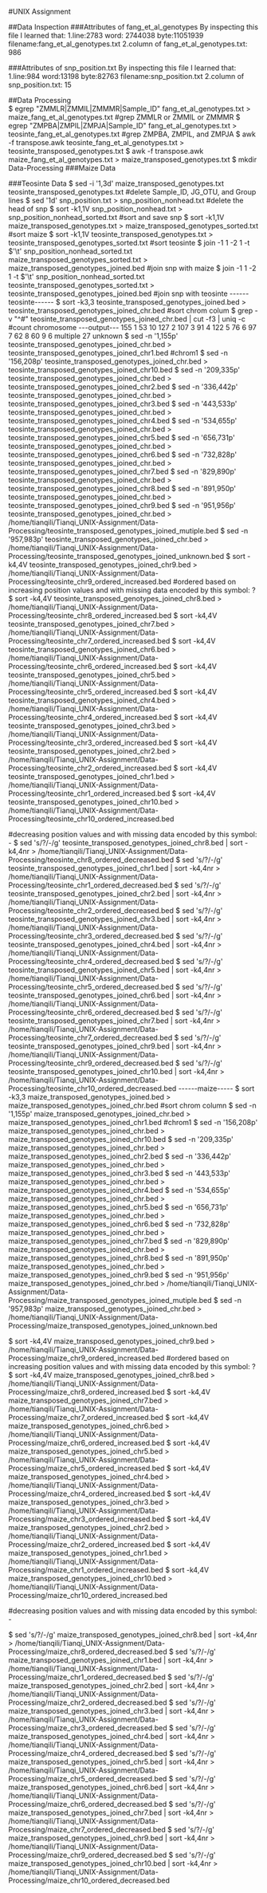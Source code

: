 #UNIX Assignment

##Data Inspection
###Attributes of fang_et_al_genotypes
By inspecting this file I learned that:
1.line:2783  word: 2744038 byte:11051939 filename:fang_et_al_genotypes.txt
2.column of fang_et_al_genotypes.txt: 986

###Attributes of snp_position.txt
By inspecting this file I learned that:
1.line:984 word:13198 byte:82763 filename:snp_position.txt
2.column of snp_position.txt: 15

##Data Processing                                                                          
$ egrep "ZMMLR|ZMMIL|ZMMMR|Sample_ID" fang_et_al_genotypes.txt > maize_fang_et_al_genotypes.txt #grep ZMMLR or ZMMIL or ZMMMR
$ egrep "ZMPBA|ZMPIL|ZMPJA|Sample_ID" fang_et_al_genotypes.txt > teosinte_fang_et_al_genotypes.txt #grep ZMPBA, ZMPIL, and ZMPJA
$ awk -f transpose.awk teosinte_fang_et_al_genotypes.txt > teosinte_transposed_genotypes.txt $ awk -f transpose.awk maize_fang_et_al_genotypes.txt > maize_transposed_genotypes.txt
$ mkdir Data-Processing
###Maize Data

###Teosinte Data
$ sed -i '1,3d' maize_transposed_genotypes.txt teosinte_transposed_genotypes.txt #delete Sample_ID, JG_OTU, and Group lines
$ sed '1d' snp_position.txt > snp_position_nonhead.txt #delete the head of snp
$ sort -k1,1V snp_position_nonhead.txt > snp_position_nonhead_sorted.txt #sort and save snp
$ sort -k1,1V maize_transposed_genotypes.txt > maize_transposed_genotypes_sorted.txt #sort maize
$ sort -k1,1V teosinte_transposed_genotypes.txt > teosinte_transposed_genotypes_sorted.txt #sort teosinte
$ join -1 1 -2 1 -t $'\t' snp_position_nonhead_sorted.txt maize_transposed_genotypes_sorted.txt > maize_transposed_genotypes_joined.bed #join snp with maize
$ join -1 1 -2 1 -t $'\t' snp_position_nonhead_sorted.txt teosinte_transposed_genotypes_sorted.txt > teosinte_transposed_genotypes_joined.bed #join snp with teosinte 
------teosinte------ 
$ sort -k3,3 teosinte_transposed_genotypes_joined.bed > teosinte_transposed_genotypes_joined_chr.bed #sort chrom colum
$ grep -v "^#" teosinte_transposed_genotypes_joined_chr.bed | cut -f3 | uniq -c #count chromosome
---output--- 155 1 53 10 127 2 107 3 91 4 122 5 76 6 97 7 62 8 60 9 6 multiple 27 unknown
$ sed -n '1,155p' teosinte_transposed_genotypes_joined_chr.bed > teosinte_transposed_genotypes_joined_chr1.bed #chrom1 
$ sed -n '156,208p' teosinte_transposed_genotypes_joined_chr.bed > teosinte_transposed_genotypes_joined_chr10.bed 
$ sed -n '209,335p' teosinte_transposed_genotypes_joined_chr.bed > teosinte_transposed_genotypes_joined_chr2.bed
$ sed -n '336,442p' teosinte_transposed_genotypes_joined_chr.bed > teosinte_transposed_genotypes_joined_chr3.bed 
$ sed -n '443,533p' teosinte_transposed_genotypes_joined_chr.bed > teosinte_transposed_genotypes_joined_chr4.bed 
$ sed -n '534,655p' teosinte_transposed_genotypes_joined_chr.bed > teosinte_transposed_genotypes_joined_chr5.bed 
$ sed -n '656,731p' teosinte_transposed_genotypes_joined_chr.bed > teosinte_transposed_genotypes_joined_chr6.bed 
$ sed -n '732,828p' teosinte_transposed_genotypes_joined_chr.bed > teosinte_transposed_genotypes_joined_chr7.bed 
$ sed -n '829,890p' teosinte_transposed_genotypes_joined_chr.bed > teosinte_transposed_genotypes_joined_chr8.bed 
$ sed -n '891,950p' teosinte_transposed_genotypes_joined_chr.bed > teosinte_transposed_genotypes_joined_chr9.bed 
$ sed -n '951,956p' teosinte_transposed_genotypes_joined_chr.bed > /home/tianqili/Tianqi_UNIX-Assignment/Data-Processing/teosinte_transposed_genotypes_joined_mutiple.bed 
$ sed -n '957,983p' teosinte_transposed_genotypes_joined_chr.bed > /home/tianqili/Tianqi_UNIX-Assignment/Data-Processing/teosinte_transposed_genotypes_joined_unknown.bed
$ sort -k4,4V teosinte_transposed_genotypes_joined_chr9.bed > /home/tianqili/Tianqi_UNIX-Assignment/Data-Processing/teosinte_chr9_ordered_increased.bed #ordered based on increasing position values and with missing data encoded by this symbol: ? 
$ sort -k4,4V teosinte_transposed_genotypes_joined_chr8.bed > /home/tianqili/Tianqi_UNIX-Assignment/Data-Processing/teosinte_chr8_ordered_increased.bed 
$ sort -k4,4V teosinte_transposed_genotypes_joined_chr7.bed > /home/tianqili/Tianqi_UNIX-Assignment/Data-Processing/teosinte_chr7_ordered_increased.bed 
$ sort -k4,4V teosinte_transposed_genotypes_joined_chr6.bed > /home/tianqili/Tianqi_UNIX-Assignment/Data-Processing/teosinte_chr6_ordered_increased.bed 
$ sort -k4,4V teosinte_transposed_genotypes_joined_chr5.bed > /home/tianqili/Tianqi_UNIX-Assignment/Data-Processing/teosinte_chr5_ordered_increased.bed 
$ sort -k4,4V teosinte_transposed_genotypes_joined_chr4.bed > /home/tianqili/Tianqi_UNIX-Assignment/Data-Processing/teosinte_chr4_ordered_increased.bed 
$ sort -k4,4V teosinte_transposed_genotypes_joined_chr3.bed > /home/tianqili/Tianqi_UNIX-Assignment/Data-Processing/teosinte_chr3_ordered_increased.bed 
$ sort -k4,4V teosinte_transposed_genotypes_joined_chr2.bed > /home/tianqili/Tianqi_UNIX-Assignment/Data-Processing/teosinte_chr2_ordered_increased.bed 
$ sort -k4,4V teosinte_transposed_genotypes_joined_chr1.bed > /home/tianqili/Tianqi_UNIX-Assignment/Data-Processing/teosinte_chr1_ordered_increased.bed 
$ sort -k4,4V teosinte_transposed_genotypes_joined_chr10.bed > /home/tianqili/Tianqi_UNIX-Assignment/Data-Processing/teosinte_chr10_ordered_increased.bed

#decreasing position values and with missing data encoded by this symbol: -
$ sed 's/?/-/g' teosinte_transposed_genotypes_joined_chr8.bed | sort -k4,4nr > /home/tianqili/Tianqi_UNIX-Assignment/Data-Processing/teosinte_chr8_ordered_decreased.bed
$ sed 's/?/-/g' teosinte_transposed_genotypes_joined_chr1.bed | sort -k4,4nr > /home/tianqili/Tianqi_UNIX-Assignment/Data-Processing/teosinte_chr1_ordered_decreased.bed
$ sed 's/?/-/g' teosinte_transposed_genotypes_joined_chr2.bed | sort -k4,4nr > /home/tianqili/Tianqi_UNIX-Assignment/Data-Processing/teosinte_chr2_ordered_decreased.bed
$ sed 's/?/-/g' teosinte_transposed_genotypes_joined_chr3.bed | sort -k4,4nr > /home/tianqili/Tianqi_UNIX-Assignment/Data-Processing/teosinte_chr3_ordered_decreased.bed
$ sed 's/?/-/g' teosinte_transposed_genotypes_joined_chr4.bed | sort -k4,4nr > /home/tianqili/Tianqi_UNIX-Assignment/Data-Processing/teosinte_chr4_ordered_decreased.bed
$ sed 's/?/-/g' teosinte_transposed_genotypes_joined_chr5.bed | sort -k4,4nr > /home/tianqili/Tianqi_UNIX-Assignment/Data-Processing/teosinte_chr5_ordered_decreased.bed
$ sed 's/?/-/g' teosinte_transposed_genotypes_joined_chr6.bed | sort -k4,4nr > /home/tianqili/Tianqi_UNIX-Assignment/Data-Processing/teosinte_chr6_ordered_decreased.bed
$ sed 's/?/-/g' teosinte_transposed_genotypes_joined_chr7.bed | sort -k4,4nr > /home/tianqili/Tianqi_UNIX-Assignment/Data-Processing/teosinte_chr7_ordered_decreased.bed
$ sed 's/?/-/g' teosinte_transposed_genotypes_joined_chr9.bed | sort -k4,4nr > /home/tianqili/Tianqi_UNIX-Assignment/Data-Processing/teosinte_chr9_ordered_decreased.bed
$ sed 's/?/-/g' teosinte_transposed_genotypes_joined_chr10.bed | sort -k4,4nr > /home/tianqili/Tianqi_UNIX-Assignment/Data-Processing/teosinte_chr10_ordered_decreased.bed
------maize----- 
$ sort -k3,3 maize_transposed_genotypes_joined.bed > maize_transposed_genotypes_joined_chr.bed #sort chrom column
$ sed -n '1,155p' maize_transposed_genotypes_joined_chr.bed > maize_transposed_genotypes_joined_chr1.bed #chrom1 
$ sed -n '156,208p' maize_transposed_genotypes_joined_chr.bed > maize_transposed_genotypes_joined_chr10.bed 
$ sed -n '209,335p' maize_transposed_genotypes_joined_chr.bed > maize_transposed_genotypes_joined_chr2.bed 
$ sed -n '336,442p' maize_transposed_genotypes_joined_chr.bed > maize_transposed_genotypes_joined_chr3.bed 
$ sed -n '443,533p' maize_transposed_genotypes_joined_chr.bed > maize_transposed_genotypes_joined_chr4.bed 
$ sed -n '534,655p' maize_transposed_genotypes_joined_chr.bed > maize_transposed_genotypes_joined_chr5.bed 
$ sed -n '656,731p' maize_transposed_genotypes_joined_chr.bed > maize_transposed_genotypes_joined_chr6.bed 
$ sed -n '732,828p' maize_transposed_genotypes_joined_chr.bed > maize_transposed_genotypes_joined_chr7.bed 
$ sed -n '829,890p' maize_transposed_genotypes_joined_chr.bed > maize_transposed_genotypes_joined_chr8.bed 
$ sed -n '891,950p' maize_transposed_genotypes_joined_chr.bed > maize_transposed_genotypes_joined_chr9.bed 
$ sed -n '951,956p' maize_transposed_genotypes_joined_chr.bed > /home/tianqili/Tianqi_UNIX-Assignment/Data-Processing/maize_transposed_genotypes_joined_mutiple.bed 
$ sed -n '957,983p' maize_transposed_genotypes_joined_chr.bed > /home/tianqili/Tianqi_UNIX-Assignment/Data-Processing/maize_transposed_genotypes_joined_unknown.bed

$ sort -k4,4V maize_transposed_genotypes_joined_chr9.bed > /home/tianqili/Tianqi_UNIX-Assignment/Data-Processing/maize_chr9_ordered_increased.bed #ordered based on increasing position values and with missing data encoded by this symbol: ? $ sort -k4,4V maize_transposed_genotypes_joined_chr8.bed > /home/tianqili/Tianqi_UNIX-Assignment/Data-Processing/maize_chr8_ordered_increased.bed 
$ sort -k4,4V maize_transposed_genotypes_joined_chr7.bed > /home/tianqili/Tianqi_UNIX-Assignment/Data-Processing/maize_chr7_ordered_increased.bed 
$ sort -k4,4V maize_transposed_genotypes_joined_chr6.bed > /home/tianqili/Tianqi_UNIX-Assignment/Data-Processing/maize_chr6_ordered_increased.bed 
$ sort -k4,4V maize_transposed_genotypes_joined_chr5.bed > /home/tianqili/Tianqi_UNIX-Assignment/Data-Processing/maize_chr5_ordered_increased.bed 
$ sort -k4,4V maize_transposed_genotypes_joined_chr4.bed > /home/tianqili/Tianqi_UNIX-Assignment/Data-Processing/maize_chr4_ordered_increased.bed 
$ sort -k4,4V maize_transposed_genotypes_joined_chr3.bed > /home/tianqili/Tianqi_UNIX-Assignment/Data-Processing/maize_chr3_ordered_increased.bed 
$ sort -k4,4V maize_transposed_genotypes_joined_chr2.bed > /home/tianqili/Tianqi_UNIX-Assignment/Data-Processing/maize_chr2_ordered_increased.bed 
$ sort -k4,4V maize_transposed_genotypes_joined_chr1.bed > /home/tianqili/Tianqi_UNIX-Assignment/Data-Processing/maize_chr1_ordered_increased.bed 
$ sort -k4,4V maize_transposed_genotypes_joined_chr10.bed > /home/tianqili/Tianqi_UNIX-Assignment/Data-Processing/maize_chr10_ordered_increased.bed

#decreasing position values and with missing data encoded by this symbol: -

$ sed 's/?/-/g' maize_transposed_genotypes_joined_chr8.bed | sort -k4,4nr > /home/tianqili/Tianqi_UNIX-Assignment/Data-Processing/maize_chr8_ordered_decreased.bed
$ sed 's/?/-/g' maize_transposed_genotypes_joined_chr1.bed | sort -k4,4nr > /home/tianqili/Tianqi_UNIX-Assignment/Data-Processing/maize_chr1_ordered_decreased.bed
$ sed 's/?/-/g' maize_transposed_genotypes_joined_chr2.bed | sort -k4,4nr > /home/tianqili/Tianqi_UNIX-Assignment/Data-Processing/maize_chr2_ordered_decreased.bed
$ sed 's/?/-/g' maize_transposed_genotypes_joined_chr3.bed | sort -k4,4nr > /home/tianqili/Tianqi_UNIX-Assignment/Data-Processing/maize_chr3_ordered_decreased.bed
$ sed 's/?/-/g' maize_transposed_genotypes_joined_chr4.bed | sort -k4,4nr > /home/tianqili/Tianqi_UNIX-Assignment/Data-Processing/maize_chr4_ordered_decreased.bed
$ sed 's/?/-/g' maize_transposed_genotypes_joined_chr5.bed | sort -k4,4nr > /home/tianqili/Tianqi_UNIX-Assignment/Data-Processing/maize_chr5_ordered_decreased.bed
$ sed 's/?/-/g' maize_transposed_genotypes_joined_chr6.bed | sort -k4,4nr > /home/tianqili/Tianqi_UNIX-Assignment/Data-Processing/maize_chr6_ordered_decreased.bed
$ sed 's/?/-/g' maize_transposed_genotypes_joined_chr7.bed | sort -k4,4nr > /home/tianqili/Tianqi_UNIX-Assignment/Data-Processing/maize_chr7_ordered_decreased.bed
$ sed 's/?/-/g' maize_transposed_genotypes_joined_chr9.bed | sort -k4,4nr > /home/tianqili/Tianqi_UNIX-Assignment/Data-Processing/maize_chr9_ordered_decreased.bed
$ sed 's/?/-/g' maize_transposed_genotypes_joined_chr10.bed | sort -k4,4nr > /home/tianqili/Tianqi_UNIX-Assignment/Data-Processing/maize_chr10_ordered_decreased.bed



